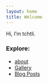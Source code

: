 ```yaml
---
layout: home
title: Welcome
---
```


Hi, I’m tchtli.

### Explore: 
- [about](/about.md/)
- [Gallery](/gallery)
- [Blog Posts](/)
